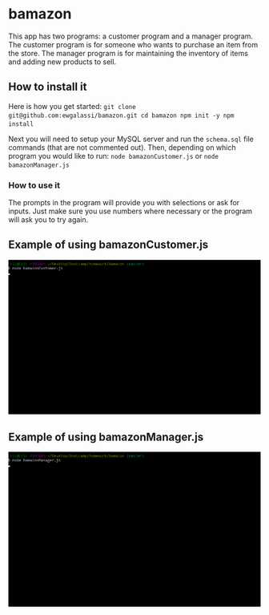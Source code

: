 # bamazon

This app has two programs: a customer program and a manager program.  The customer program is for someone who wants to purchase an item from the store.  The manager program is for maintaining the inventory of items and adding new products to sell.

## How to install it
Here is how you get started:
``
git clone git@github.com:ewgalassi/bamazon.git
cd bamazon
npm init -y
npm install
``

Next you will need to setup your MySQL server and run the `schema.sql` file commands (that are not commented out).
Then, depending on which program you would like to run:
`
node bamazonCustomer.js
`
or
`
node bamazonManager.js
`

### How to use it
The prompts in the program will provide you with selections or ask for inputs.  Just make sure you use numbers where necessary or the program will ask you to try again.

## Example of using bamazonCustomer.js
<p align='center'>
<img width='600' src='assets/customer.gif'>
</p>

## Example of using bamazonManager.js
<p align='center'>
<img width='600' src='assets/manager.gif'>
</p>
